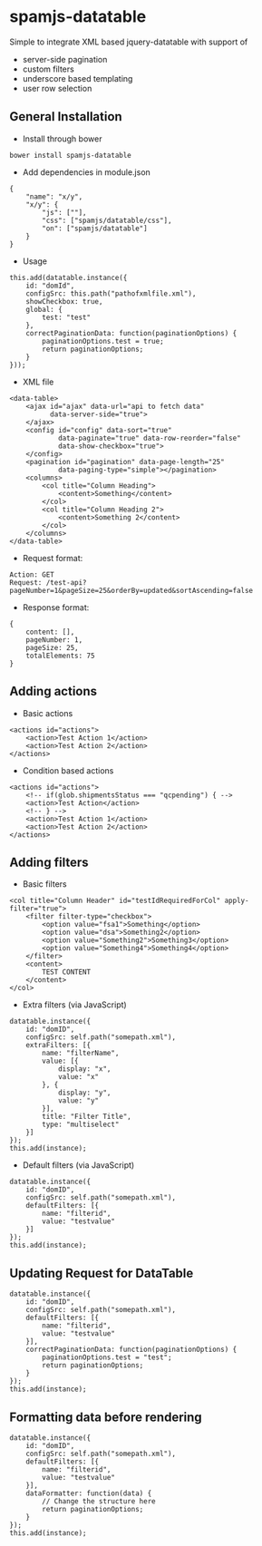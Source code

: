 # spamjs-datatable
Simple to integrate XML based jquery-datatable with support of 
- server-side pagination 
- custom filters 
- underscore based templating
- user row selection

## General Installation
  
- Install through bower
```
bower install spamjs-datatable
```

- Add dependencies in module.json  
```
{
  	"name": "x/y",
  	"x/y": {
  		"js": [""],
  		"css": ["spamjs/datatable/css"],
  		"on": ["spamjs/datatable"]
  	}
}
```

- Usage
```
this.add(datatable.instance({
    id: "domId",
    configSrc: this.path("pathofxmlfile.xml"),
    showCheckbox: true,
    global: {
        test: "test"
    },
    correctPaginationData: function(paginationOptions) {
        paginationOptions.test = true;
        return paginationOptions;
    }
}));
```

- XML file
```
<data-table>
    <ajax id="ajax" data-url="api to fetch data"
          data-server-side="true">
    </ajax>
    <config id="config" data-sort="true"
            data-paginate="true" data-row-reorder="false"
            data-show-checkbox="true">
    </config>
    <pagination id="pagination" data-page-length="25" 
            data-paging-type="simple"></pagination>
    <columns>
        <col title="Column Heading">
            <content>Something</content>
        </col>
        <col title="Column Heading 2">
            <content>Something 2</content>
        </col>
    </columns>
</data-table>
```

- Request format:
```
Action: GET
Request: /test-api?pageNumber=1&pageSize=25&orderBy=updated&sortAscending=false
```

- Response format:
```
{
    content: [],
    pageNumber: 1,
    pageSize: 25,
    totalElements: 75
}
```

## Adding actions
- Basic actions
```
<actions id="actions">
    <action>Test Action 1</action>
    <action>Test Action 2</action>
</actions>
```

- Condition based actions
```
<actions id="actions">
    <!-- if(glob.shipmentsStatus === "qcpending") { -->
    <action>Test Action</action>
    <!-- } -->
    <action>Test Action 1</action>
    <action>Test Action 2</action>
</actions>
```

## Adding filters
- Basic filters
```
<col title="Column Header" id="testIdRequiredForCol" apply-filter="true">
    <filter filter-type="checkbox">
        <option value="fsa1">Something</option>
        <option value="dsa">Something2</option>
        <option value="Something2">Something3</option>
        <option value="Something4">Something4</option>
    </filter>
    <content>
        TEST CONTENT
    </content>
</col>
```

- Extra filters (via JavaScript)
```
datatable.instance({
    id: "domID",
    configSrc: self.path("somepath.xml"),
    extraFilters: [{
        name: "filterName",
        value: [{
            display: "x",
            value: "x"
        }, {
            display: "y",
            value: "y"
        }],
        title: "Filter Title",
        type: "multiselect"
    }]
});
this.add(instance);
```

- Default filters (via JavaScript)
```
datatable.instance({
    id: "domID",
    configSrc: self.path("somepath.xml"),
    defaultFilters: [{
        name: "filterid",
        value: "testvalue"
    }]
});
this.add(instance);
```

## Updating Request for DataTable
```
datatable.instance({
    id: "domID",
    configSrc: self.path("somepath.xml"),
    defaultFilters: [{
        name: "filterid",
        value: "testvalue"
    }],
    correctPaginationData: function(paginationOptions) {
        paginationOptions.test = "test";
        return paginationOptions;
    }
});
this.add(instance);
``` 

## Formatting data before rendering
```
datatable.instance({
    id: "domID",
    configSrc: self.path("somepath.xml"),
    defaultFilters: [{
        name: "filterid",
        value: "testvalue"
    }],
    dataFormatter: function(data) {
        // Change the structure here
        return paginationOptions;
    }
});
this.add(instance);
```


